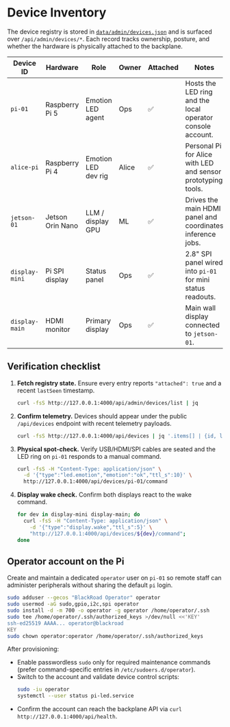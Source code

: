 # Device Inventory

The device registry is stored in [`data/admin/devices.json`](../data/admin/devices.json) and is surfaced over `/api/admin/devices/*`. Each record tracks ownership, posture, and whether the hardware is physically attached to the backplane.

| Device ID     | Hardware          | Role               | Owner | Attached | Notes |
| ------------- | ----------------- | ------------------ | ----- | -------- | ----- |
| `pi-01`       | Raspberry Pi 5    | Emotion LED agent  | Ops   | ✅       | Hosts the LED ring and the local operator console account.
| `alice-pi`    | Raspberry Pi 4    | Emotion LED dev rig  | Alice | ✅       | Personal Pi for Alice with LED and sensor prototyping tools.
| `jetson-01`   | Jetson Orin Nano  | LLM / display GPU  | ML    | ✅       | Drives the main HDMI panel and coordinates inference jobs.
| `display-mini`| Pi SPI display    | Status panel       | Ops   | ✅       | 2.8" SPI panel wired into `pi-01` for mini status readouts.
| `display-main`| HDMI monitor      | Primary display    | Ops   | ✅       | Main wall display connected to `jetson-01`.

## Verification checklist

1. **Fetch registry state.** Ensure every entry reports `"attached": true` and a recent `lastSeen` timestamp.
   ```sh
   curl -fsS http://127.0.0.1:4000/api/admin/devices/list | jq
   ```
2. **Confirm telemetry.** Devices should appear under the public `/api/devices` endpoint with recent telemetry payloads.
   ```sh
   curl -fsS http://127.0.0.1:4000/api/devices | jq '.items[] | {id, last_seen, role}'
   ```
3. **Physical spot-check.** Verify USB/HDMI/SPI cables are seated and the LED ring on `pi-01` responds to a manual command.
   ```sh
   curl -fsS -H "Content-Type: application/json" \
     -d '{"type":"led.emotion","emotion":"ok","ttl_s":10}' \
     http://127.0.0.1:4000/api/devices/pi-01/command
   ```
4. **Display wake check.** Confirm both displays react to the wake command.
   ```sh
   for dev in display-mini display-main; do
     curl -fsS -H "Content-Type: application/json" \
       -d '{"type":"display.wake","ttl_s":5}' \
       "http://127.0.0.1:4000/api/devices/${dev}/command";
   done
   ```

## Operator account on the Pi

Create and maintain a dedicated `operator` user on `pi-01` so remote staff can administer peripherals without sharing the default `pi` login.

```sh
sudo adduser --gecos "BlackRoad Operator" operator
sudo usermod -aG sudo,gpio,i2c,spi operator
sudo install -d -m 700 -o operator -g operator /home/operator/.ssh
sudo tee /home/operator/.ssh/authorized_keys >/dev/null <<'KEY'
ssh-ed25519 AAAA... operator@blackroad
KEY
sudo chown operator:operator /home/operator/.ssh/authorized_keys
```

After provisioning:

- Enable passwordless `sudo` only for required maintenance commands (prefer command-specific entries in `/etc/sudoers.d/operator`).
- Switch to the account and validate device control scripts:
  ```sh
  sudo -iu operator
  systemctl --user status pi-led.service
  ```
- Confirm the account can reach the backplane API via `curl http://127.0.0.1:4000/api/health`.
